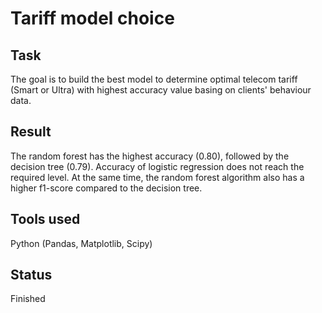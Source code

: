 
# Tariff model choice

## Task

The goal is to build the best model to determine optimal telecom tariff (Smart or Ultra) with highest accuracy value basing on clients' behaviour data. 	


## Result

 The random forest has the highest accuracy (0.80), followed by the decision tree (0.79). Accuracy of logistic regression does not reach the required level. 
 At the same time, the random forest algorithm also has a higher f1-score compared to the decision tree.


## Tools used

Python (Pandas, Matplotlib, Scipy)

## Status

Finished

